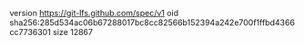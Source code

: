 version https://git-lfs.github.com/spec/v1
oid sha256:285d534ac06b67288017bc8cc82566b152394a242e700f1ffbd4366cc7736301
size 12867
